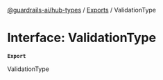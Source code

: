 [@guardrails-ai/hub-types](../README.md) / [Exports](../modules.md) / ValidationType

# Interface: ValidationType

**`Export`**

ValidationType
